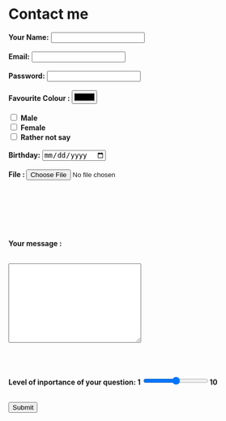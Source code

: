 <!DOCTYPE html>
<html lang="en" dir="ltr">
  <head>
    <meta charset="utf-8">
    <title>Contact me</title>
  </head>
  <body>
  <h1>Contact me</h1>


<form class="" action="mailto:vivaanpandey03@outlook.com" method="post">


<label><strong>Your Name</strong><strong>:</strong> </label>
<input type="text" name="Yourname" value=""><br><br>
<label><strong>Email</strong><strong>:</strong> </label>
<input type="email" name="Youremail" value=""><br><br>
<label><strong>Password</strong><strong>:</strong></label>
<input type="password" name="Yourpassword" value=""><br><br>
<label><strong>Favourite Colour </strong>  <strong>:</strong>  </label>
<input type="color" name="" value=""><br><br><input type="checkbox" name="" value="">
<label><strong>Male</strong></label><br><input type="checkbox" name="" value="">
<label><strong>Female</strong></label><br><input type="checkbox" name="" value="">
<label> <strong>Rather not say</strong>  </label><br><br>
<strong>Birthday:</strong> <input type = "date" name = "date"><br><br>
<strong>File : </strong><input type = "file" name = "file"><br><br><br><br><br><br><br>

<label><strong>Your message :</strong> </label><br><br>
<textarea name="Yourmessage" rows="10" cols="30"></textarea><br><br><br><br>

<strong>Level of  inportance of your question: 1 <input type = "range" name = "awesome level">10<br><br></strong>

<input type= "Submit" name="" width="30px" height="30px">
</form>






</form>

  </body>
</html>

